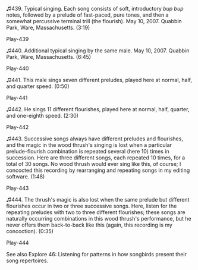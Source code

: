 ♫439. Typical singing. Each song consists of soft, introductory *bup
bup* notes, followed by a prelude of fast-paced, pure tones, and then a
somewhat percussive terminal trill (the flourish). May 10, 2007. Quabbin
Park, Ware, Massachusetts. (3:19)

Play-439

♫440. Additional typical singing by the same male. May 10, 2007. Quabbin
Park, Ware, Massachusetts. (6:45)

Play-440

♫441. This male sings seven different preludes, played here at normal,
half, and quarter speed. (0:50)

Play-441

♫442. He sings 11 different flourishes, played here at normal, half,
quarter, and one-eighth speed. (2:30)

Play-442

♫443. Successive songs always have different preludes and flourishes,
and the magic in the wood thrush's singing is lost when a particular
prelude-flourish combination is repeated several (here 10) times in
succession. Here are three different songs, each repeated 10 times, for
a total of 30 songs. No wood thrush would ever sing like this, of
course; I concocted this recording by rearranging and repeating songs in
my editing software. (1:48)

Play-443

♫444. The thrush's magic is also lost when the same prelude but
different flourishes occur in two or three successive songs. Here,
listen for the repeating preludes with two to three different
flourishes; these songs are naturally occurring combinations in this
wood thrush's performance, but he never offers them back-to-back like
this (again, this recording is my concoction). (0:35)

Play-444

See also Explore 46: Listening for patterns in how songbirds present
their song repertoires.

